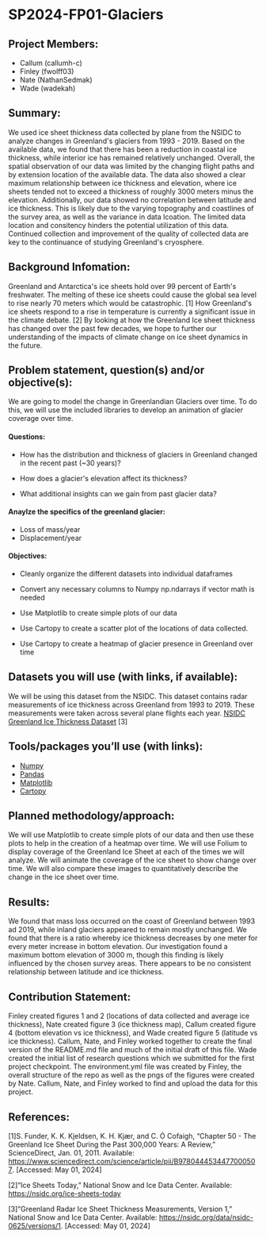 # SP2024-FP01-Glaciers
## Project Members: 
- Callum (callumh-c)
- Finley (fwolff03)
- Nate (NathanSedmak)
- Wade (wadekah)
## Summary: 
We used ice sheet thickness data collected by plane from the NSIDC to analyze changes in Greenland's glaciers from 1993 - 2019. Based on the available data, we found that there has been a reduction in coastal ice thickness, while interior ice has remained relatively unchanged. Overall, the spatial observation of our data was limited by the changing flight paths and by extension location of the available data. The data also showed a clear maximum relationship between ice thickness and elevation, where ice sheets tended not to exceed a thickness of roughly 3000 meters minus the elevation. Additionally, our data showed no correlation between latitude and ice thickness. This is likely due to the varying topography and coastlines of the survey area, as well as the variance in data lcoation. The limited data location and consitency hinders the potential utilization of this data. Continued collection and improvement of the quality of collected data are key to the continuance of studying Greenland's cryosphere.

## Background Infomation:
Greenland and Antarctica's ice sheets hold over 99 percent of Earth's freshwater. ⁤⁤The melting of these ice sheets could cause the global sea level to rise nearly 70 meters which would be catastrophic. ⁤⁤[1] How Greenland's ice sheets respond to a rise in temperature is currently a significant issue in the climate debate. ⁤⁤[2] By looking at how the Greenland Ice sheet thickness has changed over the past few decades, we hope to further our understanding of the impacts of climate change on ice sheet dynamics in the future. ⁤
## Problem statement, question(s) and/or objective(s):

We are going to model the change in Greenlandian Glaciers over time. To do this, we will use the included libraries to develop an animation of glacier coverage over time.

#### Questions:

- How has the distribution and thickness of glaciers in Greenland changed in the recent past (~30 years)?

- How does a glacier's elevation affect its thickness?

- What additional insights can we gain from past glacier data?

#### Anaylze the specifics of the greenland glacier:

- Loss of mass/year
- Displacement/year

#### Objectives:

- Cleanly organize the different datasets into individual dataframes

- Convert any necessary columns to Numpy np.ndarrays if vector math is needed

- Use Matplotlib to create simple plots of our data

- Use Cartopy to create a scatter plot of the locations of data collected.

- Use Cartopy to create a heatmap of glacier presence in Greenland over time

## Datasets you will use (with links, if available):

We will be using this dataset from the NSIDC. This dataset contains radar measurements of ice thickness across Greenland from 1993 to 2019. These measurements were taken across several plane flights each year. 
[NSIDC Greenland Ice Thickness Dataset](https://nsidc.org/data/nsidc-0625/versions/1) [3]


## Tools/packages you’ll use (with links):
- [Numpy](https://numpy.org/)
- [Pandas](https://pandas.pydata.org/)
- [Matplotlib](https://matplotlib.org/)
- [Cartopy](https://pypi.org/project/Cartopy/)

## Planned methodology/approach:
We will use Matplotlib to create simple plots of our data and then use these plots to help in the creation of a heatmap over time. We will use Folium to display coverage of the Greenland Ice Sheet at each of the times we will analyze. We will animate the coverage of the ice sheet to show change over time. We will also compare these images to quantitatively describe the change in the ice sheet over time. 

## Results:
We found that mass loss occurred on the coast of Greenland between 1993 ad 2019, while inland glaciers appeared to remain mostly unchanged. We found that there is a ratio whereby ice thickness decreases by one meter for every meter increase in bottom elevation. Our investigation found a maximum bottom elevation of 3000 m, though this finding is likely influenced by the chosen survey areas. There appears to be no consistent relationship between latitude and ice thickness. 

## Contribution Statement:
Finley created figures 1 and 2 (locations of data collected and average ice thickness), Nate created figure 3 (ice thickness map), Callum created figure 4 (bottom elevation vs ice thickness), and Wade created figure 5 (latitude vs ice thickness). Callum, Nate, and Finley worked together to create the final version of the README.md file and much of the initial draft of this file. Wade created the initial list of research questions which we submitted for the first project checkpoint. The environment.yml file was created by Finley, the overall structure of the repo as well as the pngs of the figures were created by Nate. Callum, Nate, and Finley worked to find and upload the data for this project. 

## References:
[1]S. Funder, K. K. Kjeldsen, K. H. Kjær, and C. Ó Cofaigh, “Chapter 50 - The Greenland Ice Sheet During the Past 300,000 Years: A Review,” ScienceDirect, Jan. 01, 2011. Available: https://www.sciencedirect.com/science/article/pii/B9780444534477000507. [Accessed: May 01, 2024]

[2]“Ice Sheets Today,” National Snow and Ice Data Center. Available: https://nsidc.org/ice-sheets-today

[3]“Greenland Radar Ice Sheet Thickness Measurements, Version 1,” National Snow and Ice Data Center. Available: https://nsidc.org/data/nsidc-0625/versions/1. [Accessed: May 01, 2024]
